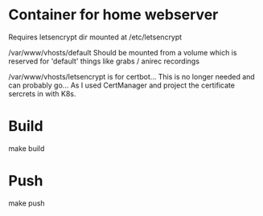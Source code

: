 # Container for home webserver

Requires letsencrypt dir mounted at /etc/letsencrypt

/var/www/vhosts/default Should be mounted from a volume which is reserved for 'default' things like
grabs / anirec recordings

/var/www/vhosts/letsencrypt is for certbot... This is no longer needed and can probably go... As I used CertManager and project the certificate sercrets in with K8s.

# Build

make build

# Push

make push
